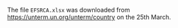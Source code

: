 The file `EFSRCA.xlsx` was downloaded from <https://unterm.un.org/unterm/country> on the 25th March.

